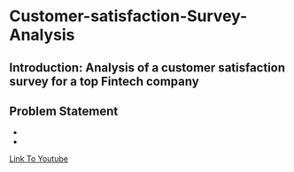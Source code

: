 # Customer-satisfaction-Survey-Analysis
## Introduction: Analysis of a customer satisfaction survey for a top Fintech company
## Problem Statement
- 
-
[Link To Youtube](https://www.youtube.com/watch?v=hOWxu1ioDwg)
